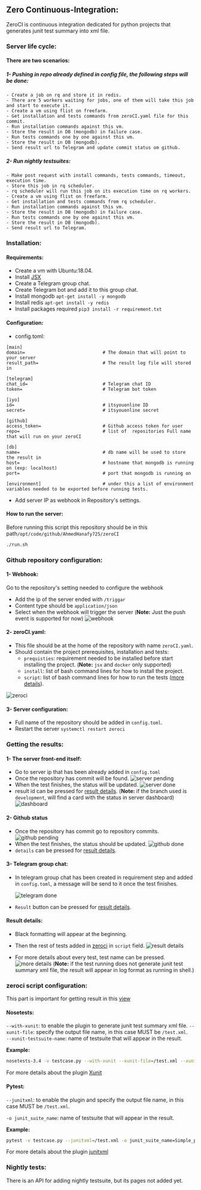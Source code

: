 ## Zero Continuous-Integration:

ZeroCI is continuous integration dedicated for python projects that generates junit test summary into xml file.

### Server life cycle:

#### There are two scenarios:

##### 1- Pushing in repo already defined in config file, the following steps will be done:

    - Create a job on rq and store it in redis.
    - There are 5 workers waiting for jobs, one of them will take this job and start to execute it.
    - Create a vm using flist on freefarm.
    - Get installation and tests commands from zeroCI.yaml file for this commit.
    - Run installation commands against this vm.
    - Store the result in DB (mongodb) in failure case.
    - Run tests commands one by one against this vm.
    - Store the result in DB (mongodb).
    - Send result url to Telegram and update commit status om github.

##### 2- Run nightly testsuites:

    - Make post request with install commands, tests commands, timeout, execution time.
    - Store this job in rq scheduler.
    - rq scheduler will run this job on its execution time on rq workers.
    - Create a vm using flist on freefarm.
    - Get installation and tests commands from rq scheduler.
    - Run installation commands against this vm.
    - Store the result in DB (mongodb) in failure case.
    - Run tests commands one by one against this vm.
    - Store the result in DB (mongodb).
    - Send result url to Telegram.

### Installation:

#### Requirements:

- Create a vm with Ubuntu:18.04.
- Install [JSX](https://github.com/threefoldtech/jumpscaleX_core/tree/development/docs/Installation)
- Create a Telegram group chat.
- Create Telegram bot and add it to this group chat.
- Install mongodb `apt-get install -y mongodb`
- Install redis `apt-get install -y redis`
- Install packages required `pip3 install -r requirement.txt`


#### Configuration:

- config.toml:

```
[main]
domain=                             # The domain that will point to your server
result_path=                        # The result log file will stored in

[telegram]
chat_id=                            # Telegram chat ID
token=                              # Telegram bot token

[iyo]
id=                                 # itsyouonline ID
secret=                             # itsyouonline secret

[github]
access_token=                       # Github access token for user
repo=                               # list of  repositories Full name that will run on your zeroCI

[db]
name=                               # db name will be used to store the result in
host=                               # hostname that mongodb is running on (exp: localhost)
port=                               # port that mongodb is running on

[environment]                       # under this a list of environment variables needed to be exported before running tests.
```

- Add server IP as webhook in Repository's settings.

#### How to run the server:

Before running this script this repository should be in this path`/opt/code/github/AhmedHanafy725/zeroCI`
```bash
./run.sh
```

### Github repository configuration:

#### 1- Webhook:

Go to the repository's setting needed to configure the webhook
- Add the ip of the server ended with `/triggar`
- Content type should be `application/json`
- Select when the webhook will trigger the server (**Note:** Just the push event is supported for now)
![webhook](pictures/webhook.png)

#### 2- zeroCI.yaml:

- This file should be at the home of the repository with name `zeroCI.yaml`.
- Should contain the project prerequisites, installation and tests:
    - `prequisties`: requirement needed to be installed before start installing the project.
    (**Note:** `jsx` and `docker` only supported)
    - `install`: list of bash command lines for how to install the project.
    - `script`: list of bash command lines for how to run the tests ([more details](#zeroci-script-configuration)).

![zeroci](/pictures/zeroci.png)

#### 3- Server configuration:

- Full name of the repository should be added in `config.toml`.
- Restart the server `systemctl restart zeroci`

### Getting the results:

#### 1- The server front-end itself:

- Go to server ip that has been already added in `config.toml`
- Once the repository has commit will be found.
  ![server pending](/pictures/server_pending.png)
- When the test finishes, the status will be updated.
  ![server done](/pictures/server_done.png)
- result id can be pressed for [result details](#result-details).
(**Note:** if the branch used is `development`, will find a card with the status in server dashboard)
![dashboard](/pictures/dashboard.png)


#### 2- Github status

- Once the repository has commit go to repository commits.
  ![github pending](/pictures/github_pending.png)
- When the test finishes, the status should be updated.
  ![github done](/pictures/github_done.png)
- `details` can be pressed for [result details](#result-details).

#### 3- Telegram group chat:

- In telegram group chat has been created in requirement step and added in `config.toml`, a message will be send to it once the test finishes.

  ![telegram done](/pictures/telegram_done.png)
- `Result` button can be pressed for [result details](#result-details).

#### Result details:

- Black formatting will appear at the beginning.
- Then the rest of tests added in [zeroci](#2--zerociyaml) in `script` field.
  ![result details](/pictures/result_details.png)

- For more details about every test, test name can be pressed.
  ![more details](/pictures/more_details.png)
  (**Note:** if the test running does not generate junit test summary xml file, the result will appear in log format as running in shell.)

### zeroci script configuration:

This part is important for getting result in this [view](#result-details)

#### Nosetests:

`--with-xunit`: to enable the plugin to generate junit test summary xml file.
`--xunit-file`: specify the output file name, in this case MUST be `/test.xml`.  
`--xunit-testsuite-name`: name of testsuite that will appear in the result.

**Example:**
```bash
nosetests-3.4 -v testcase.py --with-xunit --xunit-file=/test.xml --xunit-testsuite-name=Simple_nosetest
```
For more details about the plugin [Xunit](https://nose.readthedocs.io/en/latest/plugins/xunit.html)

#### Pytest:

`--junitxml`: to enable the plugin and specify the output file name, in this case MUST be `/test.xml`.

`-o junit_suite_name`: name of testsuite that will appear in the result.

**Example:**
```bash
pytest -v testcase.py --junitxml=/test.xml -o junit_suite_name=Simple_pytest
```
For more details about the plugin [junitxml](https://docs.pytest.org/en/latest/usage.html#creating-junitxml-format-files)

### Nightly tests:

There is an API for adding nightly testsuite, but its pages not added yet.
